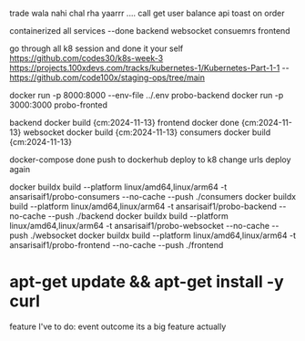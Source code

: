 trade wala nahi chal rha yaarrr ....
call get user balance api
toast on order

containerized all services --done
    backend
    websocket
    consuemrs
    frontend

go through all k8 session and done it  your self
    https://github.com/codes30/k8s-week-3
    https://projects.100xdevs.com/tracks/kubernetes-1/Kubernetes-Part-1-1
    --https://github.com/code100x/staging-ops/tree/main

docker run -p 8000:8000 --env-file ../.env probo-backend
docker run -p 3000:3000 probo-fronted


backend docker build {cm:2024-11-13}
frontend docker done {cm:2024-11-13}
websocket docker build {cm:2024-11-13}
consumers docker build {cm:2024-11-13}

docker-compose done 
push to dockerhub
deploy to k8
change urls 
deploy again


 docker buildx build --platform linux/amd64,linux/arm64 -t ansarisaif1/probo-consumers --no-cache --push ./consumers
 docker buildx build --platform linux/amd64,linux/arm64 -t ansarisaif1/probo-backend --no-cache --push ./backend
 docker buildx build --platform linux/amd64,linux/arm64 -t ansarisaif1/probo-websocket --no-cache --push ./websocket
 docker buildx build --platform linux/amd64,linux/arm64 -t ansarisaif1/probo-frontend --no-cache --push ./frontend



# apt-get update && apt-get install -y curl


feature I've to do:
    event outcome its a big feature actually 